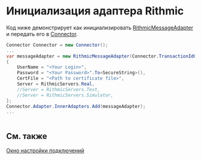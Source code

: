 # Инициализация адаптера Rithmic

Код ниже демонстрирует как инициализировать [RithmicMessageAdapter](xref:StockSharp.Rithmic.RithmicMessageAdapter) и передать его в [Connector](xref:StockSharp.Algo.Connector).

```cs
Connector Connector = new Connector();				
...				
var messageAdapter = new RithmicMessageAdapter(Connector.TransactionIdGenerator)
{
    UserName = "<Your Login>",
    Password = "<Your Password>".To<SecureString>(),
    CertFile = "<Path to certificate file>",
    Server = RithmicServers.Real,
    //Server = RithmicServers.Test,
    //Server = RithmicServers.Simulator,  
};
Connector.Adapter.InnerAdapters.Add(messageAdapter);
...	
							
```

## См. также

[Окно настройки подключений](../../../graphical_user_interface/connection_settings_window.md)
